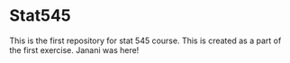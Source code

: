 # Stat545
This is the first repository for stat 545 course. This is created as a part of the first exercise.
Janani was here!

